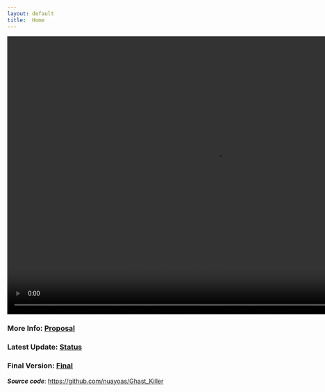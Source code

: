 ```yaml
---
layout: default
title:  Home
---
```

<video margin= auto width="960" height="640" controls>
  <source src="https://raw.githubusercontent.com/nuayoas/Ghast_Killer/main/temp.MOV" type="video/mp4">
</video>

### More Info:  [Proposal](proposal.html)
  
### Latest Update: [Status](status.html)
  
### Final Version: [Final](final.html)

***Source code***: <a herf = "https://github.com/nuayoas/Ghast_Killer">https://github.com/nuayoas/Ghast_Killer </a>


